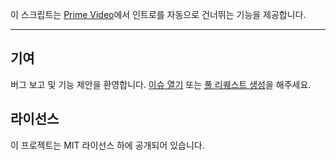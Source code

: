 이 스크립트는 [Prime Video](https://www.amazon.co.jp/gp/video/storefront)에서 인트로를 자동으로 건너뛰는 기능을 제공합니다.

---

## 기여

버그 보고 및 기능 제안을 환영합니다. [이슈 열기](https://github.com/yossy17/prime-video-intro-skipper/issues) 또는 [풀 리퀘스트 생성](https://github.com/yossy17/prime-video-intro-skipper/pulls)을 해주세요.

## 라이선스

이 프로젝트는 MIT 라이선스 하에 공개되어 있습니다.
